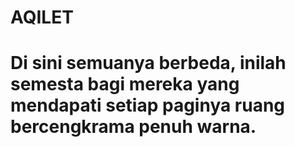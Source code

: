 AQILET
=
Di sini semuanya berbeda, inilah semesta bagi mereka yang mendapati setiap paginya ruang bercengkrama penuh warna.
=

